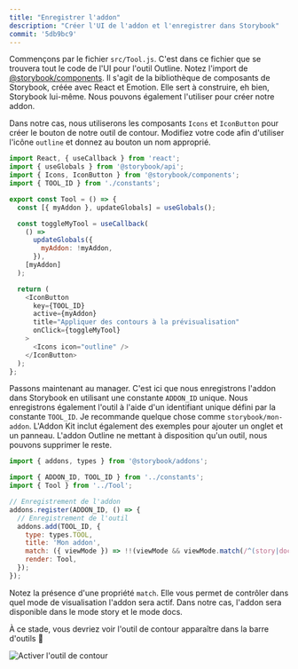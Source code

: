 ```yaml
---
title: "Enregistrer l'addon"
description: "Créer l'UI de l'addon et l'enregistrer dans Storybook"
commit: '5db9bc9'
---
```


Commençons par le fichier `src/Tool.js`. C'est dans ce fichier que se trouvera tout le code de l'UI pour l'outil Outline. Notez l'import de [@storybook/components](https://www.npmjs.com/package/@storybook/components). Il s'agit de la bibliothèque de composants de Storybook, créée avec React et Emotion. Elle sert à construire, eh bien, Storybook lui-même. Nous pouvons également l'utiliser pour créer notre addon.

Dans notre cas, nous utiliserons les composants `Icons` et `IconButton` pour créer le bouton de notre outil de contour. Modifiez votre code afin d'utiliser l'icône `outline` et donnez au bouton un nom approprié.

```js:title=src/Tool.js
import React, { useCallback } from 'react';
import { useGlobals } from '@storybook/api';
import { Icons, IconButton } from '@storybook/components';
import { TOOL_ID } from './constants';

export const Tool = () => {
  const [{ myAddon }, updateGlobals] = useGlobals();

  const toggleMyTool = useCallback(
    () =>
      updateGlobals({
        myAddon: !myAddon,
      }),
    [myAddon]
  );

  return (
    <IconButton
      key={TOOL_ID}
      active={myAddon}
      title="Appliquer des contours à la prévisualisation"
      onClick={toggleMyTool}
    >
      <Icons icon="outline" />
    </IconButton>
  );
};
```

Passons maintenant au manager. C'est ici que nous enregistrons l'addon dans Storybook en utilisant une constante `ADDON_ID` unique. Nous enregistrons également l'outil à l'aide d'un identifiant unique défini par la constante `TOOL_ID`. Je recommande quelque chose comme `storybook/mon-addon`. L'Addon Kit inclut également des exemples pour ajouter un onglet et un panneau. L'addon Outline ne mettant à disposition qu'un outil, nous pouvons supprimer le reste.

```js:title=src/preset/manager.js
import { addons, types } from '@storybook/addons';

import { ADDON_ID, TOOL_ID } from '../constants';
import { Tool } from '../Tool';

// Enregistrement de l'addon
addons.register(ADDON_ID, () => {
  // Enregistrement de l'outil
  addons.add(TOOL_ID, {
    type: types.TOOL,
    title: 'Mon addon',
    match: ({ viewMode }) => !!(viewMode && viewMode.match(/^(story|docs)$/)),
    render: Tool,
  });
});
```

Notez la présence d'une propriété `match`. Elle vous permet de contrôler dans quel mode de visualisation l'addon sera actif. Dans notre cas, l'addon sera disponible dans le mode story et le mode docs.

À ce stade, vous devriez voir l'outil de contour apparaître dans la barre d'outils 🎉

![Activer l'outil de contour](../../images/outline-tool.png)
